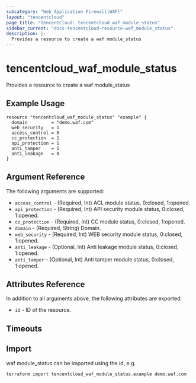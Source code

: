 ```yaml
---
subcategory: "Web Application Firewall(WAF)"
layout: "tencentcloud"
page_title: "TencentCloud: tencentcloud_waf_module_status"
sidebar_current: "docs-tencentcloud-resource-waf_module_status"
description: |-
  Provides a resource to create a waf module_status
---
```


# tencentcloud_waf_module_status

Provides a resource to create a waf module_status

## Example Usage

```hcl
resource "tencentcloud_waf_module_status" "example" {
  domain         = "demo.waf.com"
  web_security   = 1
  access_control = 0
  cc_protection  = 1
  api_protection = 1
  anti_tamper    = 1
  anti_leakage   = 0
}
```

## Argument Reference

The following arguments are supported:

* `access_control` - (Required, Int) ACL module status, 0:closed, 1:opened.
* `api_protection` - (Required, Int) API security module status, 0:closed, 1:opened.
* `cc_protection` - (Required, Int) CC module status, 0:closed, 1:opened.
* `domain` - (Required, String) Domain.
* `web_security` - (Required, Int) WEB security module status, 0:closed, 1:opened.
* `anti_leakage` - (Optional, Int) Anti leakage module status, 0:closed, 1:opened.
* `anti_tamper` - (Optional, Int) Anti tamper module status, 0:closed, 1:opened.

## Attributes Reference

In addition to all arguments above, the following attributes are exported:

* `id` - ID of the resource.



## Timeouts

<no value>


## Import

waf module_status can be imported using the id, e.g.

```
terraform import tencentcloud_waf_module_status.example demo.waf.com
```

